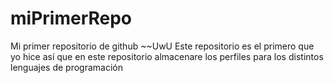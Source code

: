 # miPrimerRepo
Mi primer repositorio de github ~~UwU
Este repositorio es el primero que yo hice así que en este repositorio almacenare los perfiles para los distintos lenguajes de programación
